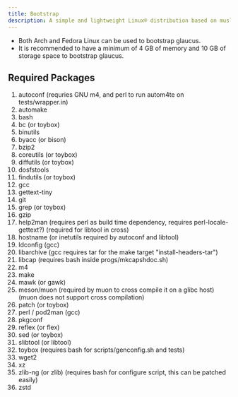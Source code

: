 ```yaml
---
title: Bootstrap
description: A simple and lightweight Linux® distribution based on musl libc and toybox
---
```


- Both Arch and Fedora Linux can be used to bootstrap glaucus.
- It is recommended to have a minimum of 4 GB of memory and 10 GB of storage space to bootstrap glaucus.

## Required Packages
1. autoconf (requries GNU m4, and perl to run autom4te on tests/wrapper.in)
2. automake
3. bash
4. bc (or toybox)
5. binutils
6. byacc (or bison)
7. bzip2
8. coreutils (or toybox)
9. diffutils (or toybox)
10. dosfstools
11. findutils (or toybox)
12. gcc
13. gettext-tiny
14. git
15. grep (or toybox)
16. gzip
17. help2man (requires perl as build time dependency, requires perl-locale-gettext?) (required for libtool in cross)
18. hostname (or inetutils required by autoconf and libtool)
19. ldconfig (gcc)
20. libarchive (gcc requires tar for the make target "install-headers-tar")
21. libcap (requires bash inside progs/mkcapshdoc.sh)
22. m4
23. make
24. mawk (or gawk)
25. meson/muon (required by muon to cross compile it on a glibc host) (muon does not support cross compilation)
26. patch (or toybox)
27. perl / pod2man (gcc)
28. pkgconf
29. reflex (or flex)
30. sed (or toybox)
31. slibtool (or libtool)
32. toybox (requires bash for scripts/genconfig.sh and tests)
33. wget2
34. xz
35. zlib-ng (or zlib) (requires bash for configure script, this can be patched easily)
36. zstd
